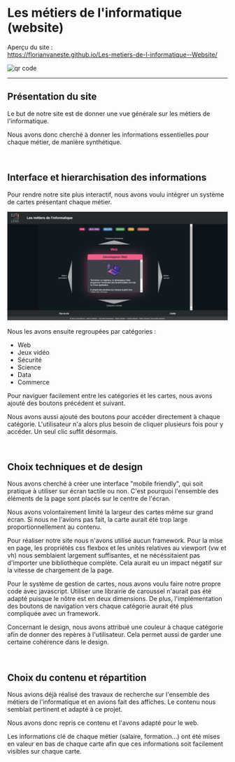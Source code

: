 # Les métiers de l'informatique (website)

Aperçu du site :  
https://florianvaneste.github.io/Les-metiers-de-l-informatique--Website/

<img src='https://chart.googleapis.com/chart?cht=qr&chl=https%3A%2F%2Fflorianvaneste.github.io%2FLes-metiers-de-l-informatique--Website%2F&chs=180x180&choe=UTF-8&chld=L|2' rel='nofollow' alt='qr code'><a href='https://fr.qr-code-generator.com/
            ' border='0' style='cursor:default'  rel='nofollow'></a>


---

## Présentation du site

Le but de notre site est de donner une vue générale sur les métiers de l'informatique.

Nous avons donc cherché à donner les informations essentielles pour chaque métier, de manière synthétique.

<br>

## Interface et hierarchisation des informations

Pour rendre notre site plus interactif, nous avons voulu intégrer un système de cartes présentant chaque métier.

![](images/readme/interface.png)

Nous les avons ensuite regroupées par catégories :
- Web
- Jeux vidéo
- Sécurité
- Science
- Data
- Commerce

Pour naviguer facilement entre les catégories et les cartes, nous avons ajouté des boutons précédent et suivant.

Nous avons aussi ajouté des boutons pour accéder directement à chaque catégorie. L'utilisateur n'a alors plus besoin de cliquer plusieurs fois pour y accéder. Un seul clic suffit désormais.  

<br>

## Choix techniques et de design

Nous avons cherché à créer une interface "mobile friendly", qui soit pratique à utiliser sur écran tactile ou non. C'est pourquoi l'ensemble des éléments de la page sont placés sur le centre de l'écran.

Nous avons volontairement limité la largeur des cartes même sur grand écran. Si nous ne l'avions pas fait, la carte aurait été trop large proportionnellement au contenu.

Pour réaliser notre site nous n'avons utilisé aucun framework. Pour la mise en page, les propriétés css flexbox et les unités relatives au viewport (vw et vh) nous semblaient largement suffisantes, et ne nécéssitaient pas d'importer une bibliothèque complète. Cela aurait eu un impact négatif sur la vitesse de chargement de la page.

Pour le système de gestion de cartes, nous avons voulu faire notre propre code avec javascript. Utiliser une librairie de caroussel n'aurait pas été adapté puisque le nôtre est en deux dimensions. De plus, l'implémentation des boutons de navigation vers chaque catégorie aurait été plus compliquée avec un framework.

Concernant le design, nous avons attribué une couleur à chaque catégorie afin de donner des repères à l'utilisateur. Cela permet aussi de garder une certaine cohérence dans le design.

<br>

## Choix du contenu et répartition

Nous avions déjà réalisé des travaux de recherche sur l'ensemble des métiers de l'informatique et en avions fait des affiches. Le contenu nous semblait pertinent et adapté à ce projet.

Nous avons donc repris ce contenu et l'avons adapté pour le web.

Les informations clé de chaque métier (salaire, formation...) ont été mises en valeur en bas de chaque carte afin que ces informations soit facilement visibles sur chaque carte.
